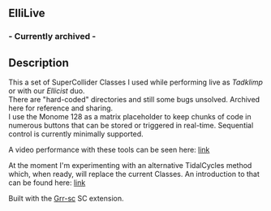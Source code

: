 ## ElliLive
### - Currently archived -  

## Description

This a set of SuperCollider Classes I used while performing live as _Tadklimp_ or with our _Ellicist_ duo.  
There are "hard-coded" directories and still some bugs unsolved. Archived here for reference and sharing.   
I use the Monome 128 as a matrix placeholder to keep chunks of code in numerous buttons that can be stored or triggered in real-time. Sequential control is currently minimally supported.

A video performance with these tools can be seen here: [link][link] 

At the moment I'm experimenting with an alternative TidalCycles method which, when ready, will replace the current Classes.
An introduction to that can be found here: [link][tuto] 

Built with the [Grr-sc][grr] SC extension.


[grr]:https://github.com/antonhornquist/Grrr-sc
[link]:https://www.youtube.com/watch?v=Gv_llkFqcR4
[tuto]:https://github.com/tadklimp/Triggering_Tidal_code_with_controllers_1


